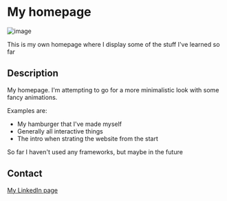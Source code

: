 # My homepage

![image](https://user-images.githubusercontent.com/52622303/164316813-4b12d99f-aeb7-4069-85cf-e72b3a50ac99.png)

This is my own homepage where I display some of the stuff I've learned so far

## Description

My homepage. I'm attempting to go for a more minimalistic look with some fancy animations.

Examples are:

- My hamburger that I've made myself
- Generally all interactive things
- The intro when strating the website from the start

So far I haven't used any frameworks, but maybe in the future

## Contact

[My LinkedIn page](https://www.linkedin.com/in/yngve-nykås-363b28bb/)
